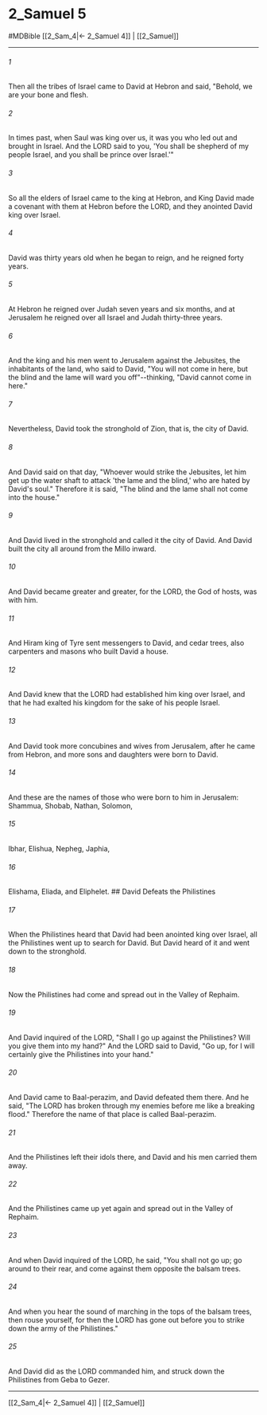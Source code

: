 # 2_Samuel 5
#MDBible
[[2_Sam_4|← 2_Samuel 4]] | [[2_Samuel]]

***

###### 1 
Then all the tribes of Israel came to David at Hebron and said, "Behold, we are your bone and flesh. 

###### 2 
In times past, when Saul was king over us, it was you who led out and brought in Israel. And the LORD said to you, 'You shall be shepherd of my people Israel, and you shall be prince over Israel.'" 

###### 3 
So all the elders of Israel came to the king at Hebron, and King David made a covenant with them at Hebron before the LORD, and they anointed David king over Israel. 

###### 4 
David was thirty years old when he began to reign, and he reigned forty years. 

###### 5 
At Hebron he reigned over Judah seven years and six months, and at Jerusalem he reigned over all Israel and Judah thirty-three years. 

###### 6 
And the king and his men went to Jerusalem against the Jebusites, the inhabitants of the land, who said to David, "You will not come in here, but the blind and the lame will ward you off"--thinking, "David cannot come in here." 

###### 7 
Nevertheless, David took the stronghold of Zion, that is, the city of David. 

###### 8 
And David said on that day, "Whoever would strike the Jebusites, let him get up the water shaft to attack 'the lame and the blind,' who are hated by David's soul." Therefore it is said, "The blind and the lame shall not come into the house." 

###### 9 
And David lived in the stronghold and called it the city of David. And David built the city all around from the Millo inward. 

###### 10 
And David became greater and greater, for the LORD, the God of hosts, was with him. 

###### 11 
And Hiram king of Tyre sent messengers to David, and cedar trees, also carpenters and masons who built David a house. 

###### 12 
And David knew that the LORD had established him king over Israel, and that he had exalted his kingdom for the sake of his people Israel. 

###### 13 
And David took more concubines and wives from Jerusalem, after he came from Hebron, and more sons and daughters were born to David. 

###### 14 
And these are the names of those who were born to him in Jerusalem: Shammua, Shobab, Nathan, Solomon, 

###### 15 
Ibhar, Elishua, Nepheg, Japhia, 

###### 16 
Elishama, Eliada, and Eliphelet. ## David Defeats the Philistines 

###### 17 
When the Philistines heard that David had been anointed king over Israel, all the Philistines went up to search for David. But David heard of it and went down to the stronghold. 

###### 18 
Now the Philistines had come and spread out in the Valley of Rephaim. 

###### 19 
And David inquired of the LORD, "Shall I go up against the Philistines? Will you give them into my hand?" And the LORD said to David, "Go up, for I will certainly give the Philistines into your hand." 

###### 20 
And David came to Baal-perazim, and David defeated them there. And he said, "The LORD has broken through my enemies before me like a breaking flood." Therefore the name of that place is called Baal-perazim. 

###### 21 
And the Philistines left their idols there, and David and his men carried them away. 

###### 22 
And the Philistines came up yet again and spread out in the Valley of Rephaim. 

###### 23 
And when David inquired of the LORD, he said, "You shall not go up; go around to their rear, and come against them opposite the balsam trees. 

###### 24 
And when you hear the sound of marching in the tops of the balsam trees, then rouse yourself, for then the LORD has gone out before you to strike down the army of the Philistines." 

###### 25 
And David did as the LORD commanded him, and struck down the Philistines from Geba to Gezer. 

***

[[2_Sam_4|← 2_Samuel 4]] | [[2_Samuel]]
